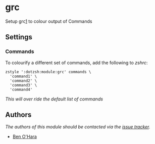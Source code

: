 grc
===

Setup grc[1] to colour output of Commands

Settings
--------

### Commands

To colourify a different set of commands, add the following to *zshrc*:

    zstyle ':dotzsh:module:grc' commands \
      'command1' \
      'command2' \
      'command3' \
      'command4'

  *This will over ride the default list of commands*

Authors
-------

*The authors of this module should be contacted via the [issue tracker][2].*

  - [Ben O'Hara](https://github.com/benohara)

[1]: http://korpus.juls.savba.sk/~garabik/software/grc.html
[2]: https://github.com/dotphiles/dotzsh/issues

